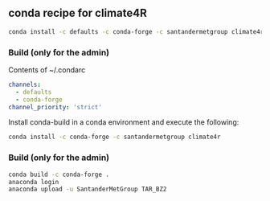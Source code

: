 ## conda recipe for climate4R

```bash
conda install -c defaults -c conda-forge -c santandermetgroup climate4r
```

### Build (only for the admin)

Contents of ~/.condarc

```yaml
channels:
  - defaults
  - conda-forge
channel_priority: 'strict'
```

Install conda-build in a conda environment and execute the following:

```bash
conda install -c conda-forge -c santandermetgroup climate4r
```

### Build (only for the admin)
```bash
conda build -c conda-forge .
anaconda login
anaconda upload -u SantanderMetGroup TAR_BZ2
```
